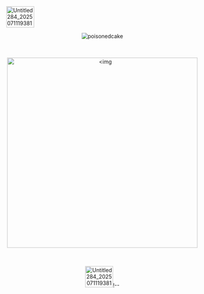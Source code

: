 

<img width="73" height="56" alt="Untitled284_20250711193810" src="https://github.com/user-attachments/assets/072bb0a0-910c-44ef-a0b6-049d408f8f08" />


<p align="center"> <img src="https://komarev.com/ghpvc/?username=poisonedcake&label=　　SWEETEST+SHEEPLE!!!!　.　　&color=FAE49B&style=flat" alt="poisonedcake" />

  　　



<p align="center"> <img width="500" height="500" alt=<img width="809" height="707" alt=<img width="809" height="707" alt=<img width="809" height="707" alt="image" src="https://github.com/user-attachments/assets/a1fc3cb8-93de-459f-912d-7cf48711c3de" />







  
　　
<p align="center"> <img width="73" height="56" alt="Untitled284_20250711193810" src="https://github.com/user-attachments/assets/072bb0a0-910c-44ef-a0b6-049d408f8f08" />!--
